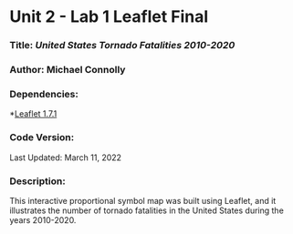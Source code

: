 # Unit 2 - Lab 1 Leaflet Final

### **Title:** *United States Tornado Fatalities 2010-2020*

### **Author:** Michael Connolly

### **Dependencies:**
*[Leaflet 1.7.1](https://leafletjs.com/reference-1.7.1.html)

### **Code Version:**
Last Updated: March 11, 2022

### **Description:**
This interactive proportional symbol map was built using Leaflet, and it illustrates the number of tornado fatalities in the United States during the years 2010-2020.